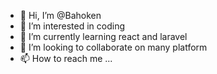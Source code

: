 - 👋 Hi, I’m @Bahoken
- 👀 I’m interested in coding
- 🌱 I’m currently learning react and laravel
- 💞️ I’m looking to collaborate on many platform
- 📫 How to reach me ...

<!---
Bahoken/Bahoken is a ✨ special ✨ repository because its `README.md` (this file) appears on your GitHub profile.
You can click the Preview link to take a look at your changes.
--->
